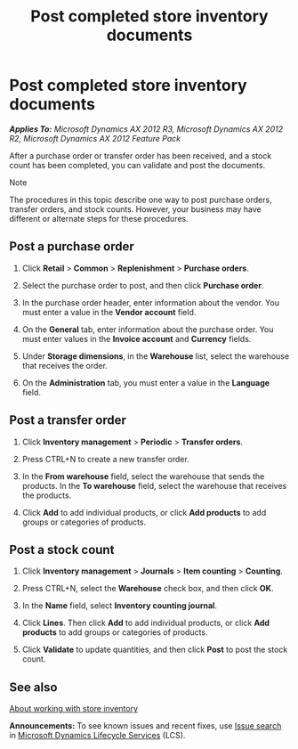 ﻿---
title: Post completed store inventory documents
TOCTitle: Post completed store inventory documents
ms:assetid: f853e617-9de3-4aeb-9b1a-a06024755ad3
ms:mtpsurl: https://technet.microsoft.com/en-us/library/Hh597296(v=AX.60)
ms:contentKeyID: 39519381
ms.date: 04/18/2014
mtps_version: v=AX.60
---

# Post completed store inventory documents 


_**Applies To:** Microsoft Dynamics AX 2012 R3, Microsoft Dynamics AX 2012 R2, Microsoft Dynamics AX 2012 Feature Pack_

After a purchase order or transfer order has been received, and a stock count has been completed, you can validate and post the documents.


> [!NOTE]
> <P>The procedures in this topic describe one way to post purchase orders, transfer orders, and stock counts. However, your business may have different or alternate steps for these procedures.</P>



## Post a purchase order

1.  Click **Retail** \> **Common** \> **Replenishment** \> **Purchase orders**.

2.  Select the purchase order to post, and then click **Purchase order**.

3.  In the purchase order header, enter information about the vendor. You must enter a value in the **Vendor account** field.

4.  On the **General** tab, enter information about the purchase order. You must enter values in the **Invoice account** and **Currency** fields.

5.  Under **Storage dimensions**, in the **Warehouse** list, select the warehouse that receives the order.

6.  On the **Administration** tab, you must enter a value in the **Language** field.

## Post a transfer order

1.  Click **Inventory management** \> **Periodic** \> **Transfer orders**.

2.  Press CTRL+N to create a new transfer order.

3.  In the **From warehouse** field, select the warehouse that sends the products. In the **To warehouse** field, select the warehouse that receives the products.

4.  Click **Add** to add individual products, or click **Add products** to add groups or categories of products.

## Post a stock count

1.  Click **Inventory management** \> **Journals** \> **Item counting** \> **Counting**.

2.  Press CTRL+N, select the **Warehouse** check box, and then click **OK**.

3.  In the **Name** field, select **Inventory counting journal**.

4.  Click **Lines**. Then click **Add** to add individual products, or click **Add products** to add groups or categories of products.

5.  Click **Validate** to update quantities, and then click **Post** to post the stock count.

## See also

[About working with store inventory](about-working-with-store-inventory.md)

  
**Announcements:** To see known issues and recent fixes, use [Issue search](http://go.microsoft.com/fwlink/?linkid=389258) in [Microsoft Dynamics Lifecycle Services](http://go.microsoft.com/fwlink/?linkid=306505) (LCS).

